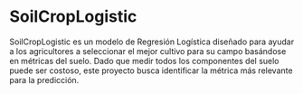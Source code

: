 # SoilCropLogistic
SoilCropLogistic es un modelo de Regresión Logística diseñado para ayudar a los agricultores a seleccionar el mejor cultivo para su campo basándose en métricas del suelo. Dado que medir todos los componentes del suelo puede ser costoso, este proyecto busca identificar la métrica más relevante para la predicción.

